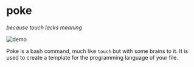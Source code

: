 # poke

_because touch lacks meaning_

![demo](http://kevingleason.me/poke/demo.gif)

Poke is a bash command, much like `touch` but with some brains to it. It is used
to create a template for the programming language of your file.
